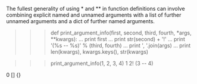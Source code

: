 The fullest generality of using * and ** in function definitions can involve
combining explicit named and unnamed arguments with a list of further unnamed arguments
and a dict of further named arguments.

>>> def print_argument_info(first, second, third, fourth, *args, **kwargs):
...     print first
...     print str(second) + '!'
...     print '(%s -- %s)' % (third, fourth)
...     print ', '.join(args)
...     print len(kwargs), kwargs.keys(), str(kwargs)

>>> print_argument_info(1, 2, 3, 4)
1
2!
(3 -- 4)
<BLANKLINE>
0 [] {}
